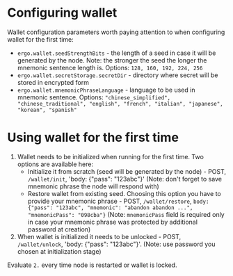 # Configuring wallet

Wallet configuration parameters worth paying attention to when configuring wallet for the first time:
* `ergo.wallet.seedStrengthBits` - the length of a seed in case it will be generated by the node. Note: the stronger the seed the longer the mnemonic sentence length is. Options: `128, 160, 192, 224, 256`
* `ergo.wallet.secretStorage.secretDir` - directory where secret will be stored in encrypted form
* `ergo.wallet.mnemonicPhraseLanguage` - language to be used in mnemonic sentence. Options: `"chinese_simplified", "chinese_traditional", "english", "french", "italian", "japanese", "korean", "spanish"`

# Using wallet for the first time

1. Wallet needs to be initialized when running for the first time. Two options are available here: 
    * Initialize it from scratch (seed will be generated by the node) - POST, `/wallet/init`, 'body: {"pass": "123abc"}' (Note: don't forget to save mnemonic phrase the node will respond with)
    * Restore wallet from existing seed. Choosing this option you have to provide your mnemonic phrase - POST, `/wallet/restore`, `body: {"pass": "123abc", "mnemonic": "abandon abandon ...", "mnemonicPass": "098cba"}` (Note: `mnemonicPass` field is required only in case your mnemonic phrase was protected by additional password at creation)
2. When wallet is initialized it needs to be unlocked - POST, `/wallet/unlock`, 'body: {"pass": "123abc"}'. (Note: use password you chosen at initialization stage)

Evaluate `2.` every time node is restarted or wallet is locked.